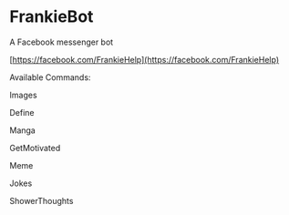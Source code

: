 # FrankieBot

A Facebook messenger bot

[https://facebook.com/FrankieHelp](https://facebook.com/FrankieHelp)

Available Commands:

Images

Define

Manga

GetMotivated

Meme

Jokes

ShowerThoughts